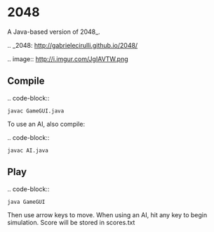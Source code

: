 2048
====

A Java-based version of 2048_.

.. _2048: http://gabrielecirulli.github.io/2048/

.. image:: http://i.imgur.com/JgIAVTW.png

Compile
-------

.. code-block::

    javac GameGUI.java

To use an AI, also compile: 

.. code-block::

    javac AI.java
    
Play
----

.. code-block::

    java GameGUI

Then use arrow keys to move. When using an AI, hit any key to begin simulation. Score will be stored in scores.txt

  
